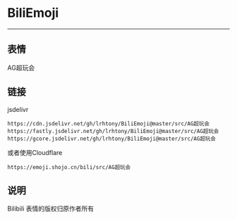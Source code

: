 # BiliEmoji
---
## 表情
AG超玩会
## 链接
jsdelivr
```
https://cdn.jsdelivr.net/gh/lrhtony/BiliEmoji@master/src/AG超玩会
https://fastly.jsdelivr.net/gh/lrhtony/BiliEmoji@master/src/AG超玩会
https://gcore.jsdelivr.net/gh/lrhtony/BiliEmoji@master/src/AG超玩会
```
或者使用Cloudflare
```
https://emoji.shojo.cn/bili/src/AG超玩会
```
## 说明
Bilibili 表情的版权归原作者所有
